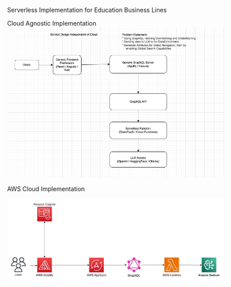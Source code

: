 
Serverless Implementation for Education Business Lines

Cloud Agnostic Implementation
![alt text](Serverless-Implementation-using-LLM.png)

AWS Cloud Implementation

![alt text](AWS-Serverless-Implementation.png)